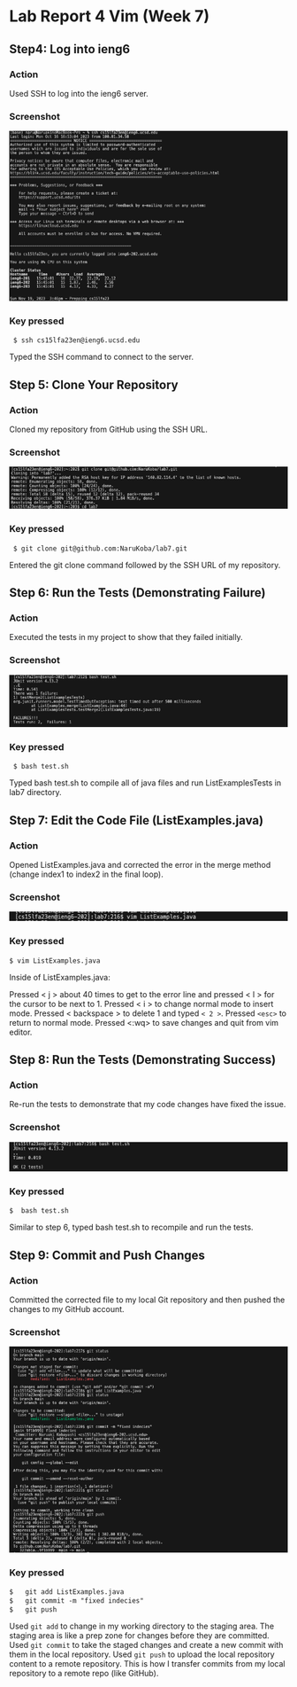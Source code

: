 # Lab Report 4 Vim (Week 7)

## Step4: Log into ieng6

### Action
Used SSH to log into the ieng6 server.
### Screenshot
![Image](ssh(login).png)
### Key pressed
```
 $ ssh cs15lfa23en@ieng6.ucsd.edu
```
Typed the SSH command to connect to the server.

## Step 5: Clone Your Repository

### Action
Cloned my repository from GitHub using the SSH URL.
### Screenshot
![Image](gitclone.png)
### Key pressed
```
 $ git clone git@github.com:NaruKoba/lab7.git
```
Entered the git clone command followed by the SSH URL of my repository.

## Step 6: Run the Tests (Demonstrating Failure)

### Action
Executed the tests in my project to show that they failed initially.
### Screenshot
![Image](bash(fail).png)
### Key pressed
```
 $ bash test.sh
```
Typed bash test.sh to compile all of java files and run ListExamplesTests in lab7 directory.

## Step 7: Edit the Code File (ListExamples.java)

### Action
Opened ListExamples.java and corrected the error in the merge method (change index1 to index2 in the final loop).
### Screenshot
![Image](vim.png)
### Key pressed
```
$ vim ListExamples.java

```
Inside of ListExamples.java:

Pressed < j > about 40 times to get to the error line and pressed < l > for the cursor to be next to 1. Pressed < i > to change normal mode to insert mode. Pressed < backspace > to delete 1 and typed `< 2 >`. Pressed `<esc>` to return to normal mode. Pressed <:wq> to save changes and quit from vim editor. 



## Step 8: Run the Tests (Demonstrating Success)

### Action
Re-run the tests to demonstrate that my code changes have fixed the issue.
### Screenshot
![Image](bash(success).png)
### Key pressed
```
$  bash test.sh

```
Similar to step 6, typed bash test.sh to recompile and run the tests.


## Step 9: Commit and Push Changes

### Action
Committed the corrected file to my local Git repository and then pushed the changes to my GitHub account.
### Screenshot
![Image](gitaddcommitpush.png)
### Key pressed
```
$   git add ListExamples.java
$   git commit -m "fixed indecies"
$   git push
```
Used `git add` to change in my working directory to the staging area. The staging area is like a prep zone for changes before they are committed. 
Used `git commit` to take the staged changes and create a new commit with them in the local repository.
Used `git push` to upload the local repository content to a remote repository. This is how I transfer commits from my local repository to a remote repo (like GitHub).






